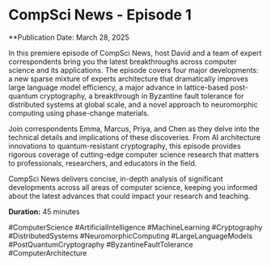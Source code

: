 # CompSci News - Episode 1

**Publication Date: March 28, 2025

In this premiere episode of CompSci News, host David and a team of expert correspondents bring you the latest breakthroughs across computer science and its applications. The episode covers four major developments: a new sparse mixture of experts architecture that dramatically improves large language model efficiency, a major advance in lattice-based post-quantum cryptography, a breakthrough in Byzantine fault tolerance for distributed systems at global scale, and a novel approach to neuromorphic computing using phase-change materials.

Join correspondents Emma, Marcus, Priya, and Chen as they delve into the technical details and implications of these discoveries. From AI architecture innovations to quantum-resistant cryptography, this episode provides rigorous coverage of cutting-edge computer science research that matters to professionals, researchers, and educators in the field.

CompSci News delivers concise, in-depth analysis of significant developments across all areas of computer science, keeping you informed about the latest advances that could impact your research and teaching.

**Duration:** 45 minutes

#ComputerScience #ArtificialIntelligence #MachineLearning #Cryptography #DistributedSystems #NeuromorphicComputing #LargeLanguageModels #PostQuantumCryptography #ByzantineFaultTolerance #ComputerArchitecture 